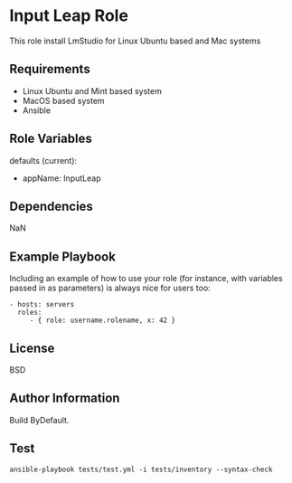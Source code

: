 Input Leap Role
=========

This role install LmStudio for Linux Ubuntu based and Mac systems

Requirements
------------

- Linux Ubuntu and Mint based system
- MacOS based system
- Ansible

Role Variables
--------------

defaults (current):
- appName: InputLeap

Dependencies
------------

NaN

Example Playbook
----------------

Including an example of how to use your role (for instance, with variables passed in as parameters) is always nice for users too:

    - hosts: servers
      roles:
         - { role: username.rolename, x: 42 }

License
-------

BSD

Author Information
------------------

Build ByDefault.

Test
----

``ansible-playbook tests/test.yml -i tests/inventory --syntax-check``
